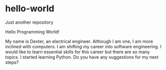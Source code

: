 # hello-world
Just another repository

Hello Programming World!

My name is Dexter, an electrical engineer. Although I am one, I am more inclined with computers. I am shifting my career into software engineering. I would like to learn essential skills for this career but there are so many topics. I started learning Python. Do you have any suggestions for my next steps?
